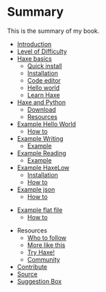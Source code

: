 # Summary

This is the summary of my book.

* [Introduction](intro.md)
* [Level of Difficulty](level.md)
* [Haxe basics](haxe/about.md)
   * [Quick install](haxe/quick-install.md)
   * [Installation](haxe/installation.md)
   * [Code editor](haxe/choosing-a-code-editor.md)
   * [Hello world](haxe/hello-world.md)
   * [Learn Haxe](haxe/learn-haxe.md)
* [Haxe and Python](haxepython/about.md)
   * [Download](haxepython/download.md)
   * [Resources](haxepython/resource.md)
* [Example Hello World](00helloworld/about.md)
   * [How to](00helloworld/example.md)
* [Example Writing](01writing/about.md)
   * [Example](01writing/example.md)
* [Example Reading](02reading/about.md)
   * [Example](02reading/example.md)
* [Example HaxeLow](04haxelow/about.md)
   * [Installation](04haxelow/installation.md)
   * [How to](04haxelow/example.md)
* [Example json](08json/about.md)
   * [How to](08json/example.md)
<!-- * [Example Flask](08flask/about.md)
   * [Installation](08flask/installation.md)
   * [How to](08flask/example.md) -->
* [Example flat file](09flatfile/about.md)
   * [How to](09flatfile/example.md)
<!-- * [Example SQLite](10sqlite/about.md) -->
   <!-- * [How to](10sqlite/example.md) -->
<!-- * [Example MySQL](11mysql/about.md) -->
   <!-- * [How to](11mysql/example.md) -->
* Resources
   * [Who to follow](resources/follow.md)
   * [More like this](resources/more.md)
   * [Try Haxe!](https://try.haxe.org/)
   * [Community](http://community.haxe.org/)
* [Contribute](contribute.md)
* [Source](https:/github.com/MatthijsKamstra/haxepython/)
* [Suggestion Box](https:/github.com/MatthijsKamstra/haxepython/issues/1)

